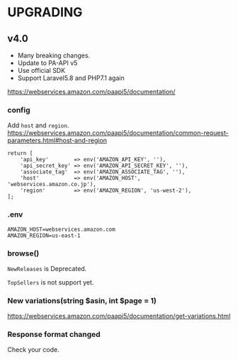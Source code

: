 # UPGRADING

## v4.0
- Many breaking changes.
- Update to PA-API v5
- Use official SDK
- Support Laravel5.8 and PHP7.1 again

https://webservices.amazon.com/paapi5/documentation/

### config
Add `host` and `region`.  
https://webservices.amazon.com/paapi5/documentation/common-request-parameters.html#host-and-region

```
return [
    'api_key'        => env('AMAZON_API_KEY', ''),
    'api_secret_key' => env('AMAZON_API_SECRET_KEY', ''),
    'associate_tag'  => env('AMAZON_ASSOCIATE_TAG', ''),
    'host'           => env('AMAZON_HOST', 'webservices.amazon.co.jp'),
    'region'         => env('AMAZON_REGION', 'us-west-2'),
];
```

### .env
```
AMAZON_HOST=webservices.amazon.com
AMAZON_REGION=us-east-1
```

### browse()
`NewReleases` is Deprecated.

`TopSellers` is not support yet.

### New variations(string $asin, int $page = 1)
https://webservices.amazon.com/paapi5/documentation/get-variations.html

### Response format changed
Check your code.
